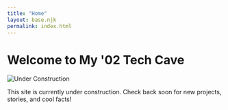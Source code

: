 ```yaml
---
title: "Home"
layout: base.njk
permalink: index.html
---
```

# Welcome to My '02 Tech Cave

![Under Construction](https://media.giphy.com/media/3oEjI6SIIHBdRxXI40/giphy.gif)

This site is currently under construction. Check back soon for new projects, stories, and cool facts!